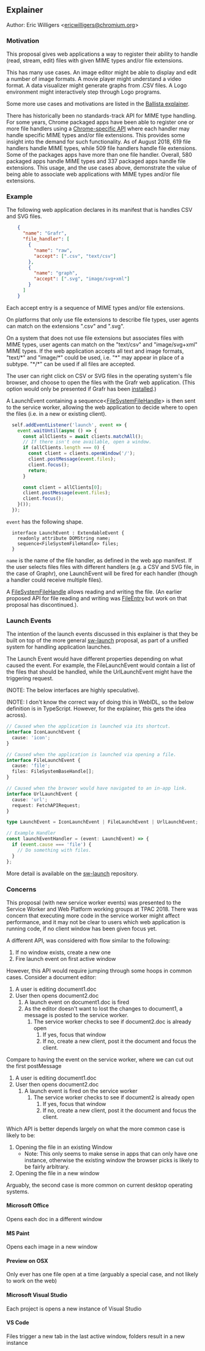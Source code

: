 ## Explainer

Author: Eric Willigers &lt;<ericwilligers@chromium.org>&gt;

### Motivation

This proposal gives web applications a way to register their ability to handle (read, stream, edit) files with given MIME types and/or file extensions.

This has many use cases. An image editor might be able to display and edit a number of image formats. A movie player might understand a video format. A data visualizer might generate graphs from .CSV files. A Logo environment might interactively step through Logo programs.

Some more use cases and motivations are listed in the [Ballista explainer](https://github.com/chromium/ballista/blob/master/docs/explainer.md).

There has historically been no standards-track API for MIME type handling. For some years, Chrome packaged apps have been able to register one or more file handlers using a [Chrome-specific API](https://developer.chrome.com/apps/manifest/file_handlers) where each handler may handle specific MIME types and/or file extensions. This provides some insight into the demand for such functionality. As of August 2018, 619 file handlers handle MIME types, while 509 file handlers handle file extensions. Some of the packages apps have more than one file handler. Overall, 580 packaged apps handle MIME types and 337 packaged apps handle file extensions. This usage, and the use cases above, demonstrate the value of being able to associate web applications with MIME types and/or file extensions.

### Example

The following web application declares in its manifest that is handles CSV and SVG files.

```json
    {
      "name": "Grafr",
      "file_handler": [
        {
          "name": "raw",
          "accept": [".csv", "text/csv"]
        },
        {
          "name": "graph",
          "accept": [".svg", "image/svg+xml"]
        }
      ]
    }
```

Each accept entry is a sequence of MIME types and/or file extensions.

On platforms that only use file extensions to describe file types, user agents can match on the extensions ".csv" and ".svg".

On a system that does not use file extensions but associates files with MIME types, user agents can match on the "text/csv" and "image/svg+xml" MIME types. If the web application accepts all text and image formats, "text/\*" and "image/\*" could be used, i.e. "\*" may appear in place of a subtype. "\*/\*" can be used if all files are accepted.

The user can right click on CSV or SVG files in the operating system's file browser, and choose to open the files with the Grafr web application. (This option would only be presented if Grafr has been [installed](https://w3c.github.io/manifest/#installable-web-applications).)

A LaunchEvent containing a sequence<[FileSystemFileHandle](https://github.com/WICG/writable-files/blob/master/EXPLAINER.md)> is then sent to the service worker, allowing the web application to decide where to open the files (i.e. in a new or existing client).

```js
  self.addEventListener('launch', event => {
    event.waitUntil(async () => {
      const allClients = await clients.matchAll();
      // If there isn't one available, open a window.
      if (allClients.length === 0) {
        const client = clients.openWindow('/');
        client.postMessage(event.files);
        client.focus();
        return;
      }

      const client = allClients[0];
      client.postMessage(event.files);
      client.focus();
    }());
  });
```

`event` has the following shape.

```webidl
  interface LaunchEvent : ExtendableEvent {
    readonly attribute DOMString name;
    sequence<FileSystemFileHandle> files;
  }
```

`name` is the name of the file handler, as defined in the web app manifest. If the user selects files files with different handlers (e.g. a CSV and SVG file, in the case of Graphr), one LaunchEvent will be fired for each handler (though a handler could receive multiple files).


A [FileSystemFileHandle](https://github.com/WICG/writable-files/blob/master/EXPLAINER.md) allows reading and writing the file. (An earlier proposed API for file reading and writing was [FileEntry](https://www.w3.org/TR/2012/WD-file-system-api-20120417/#the-fileentry-interface) but work on that proposal has discontinued.).

### Launch Events

The intention of the launch events discussed in this explainer is that they be built on top of the more general [sw-launch](https://github.com/WICG/sw-launch/blob/master/explainer.md) proposal, as part of a unified system for handling application launches.

The Launch Event would have different properties depending on what caused the event. For example, the FileLaunchEvent would contain a list of the files that should be handled, while the UrlLaunchEvent might have the triggering request.

(NOTE: The below interfaces are highly speculative).

(NOTE: I don't know the correct way of doing this in WebIDL, so the below definition is in TypeScript. However, for the explainer, this gets the idea across).

```ts
// Caused when the application is launched via its shortcut.
interface IconLaunchEvent {
  cause: 'icon';
}

// Caused when the application is launched via opening a file.
interface FileLaunchEvent {
  cause: 'file';
  files: FileSystemBaseHandle[];
}

// Caused when the browser would have navigated to an in-app link.
interface UrlLaunchEvent {
  cause: 'url';
  request: FetchAPIRequest;
}

type LaunchEvent = IconLaunchEvent | FileLaunchEvent | UrlLaunchEvent;

// Example Handler
const launchEventHandler = (event: LaunchEvent) => {
  if (event.cause === 'file') {
    // Do something with files.
  }
};

```

More detail is available on the [sw-launch](https://github.com/WICG/sw-launch/blob/master/explainer.md) repository.

### Concerns

This proposal (with new service worker events) was presented to the Service Worker and Web Platform working groups at TPAC 2018. There was concern that executing more code in the service worker might affect performance, and it may not be clear to users which web application is running code, if no client window has been given focus yet.

A different API, was considered with flow similar to the following:
1. If no window exists, create a new one
2. Fire launch event on first active window

However, this API would require jumping through some hoops in common cases. Consider a document editor:
1. A user is editing document1.doc
2. User then opens document2.doc
   1. A launch event on document1.doc is fired
   2. As the editor doesn't want to lost the changes to document1, a message is posted to the service worker.
      1. The service worker checks to see if document2.doc is already open
         1. If yes, focus that window
         2. If no, create a new client, post it the document and focus the client.

Compare to having the event on the service worker, where we can cut out the first postMessage
1. A user is editing document1.doc
2. User then opens document2.doc
   1. A launch event is fired on the service worker
      1. The service worker checks to see if document2 is already open
         1. If yes, focus that window
         2. If no, create a new client, post it the document and focus the client.

Which API is better depends largely on what the more common case is likely to be:
1. Opening the file in an existing Window
   - Note: This only seems to make sense in apps that can only have one instance, otherwise the existing window the browser picks is likely to be fairly arbitrary.
2. Opening the file in a new window

Arguably, the second case is more common on current desktop operating systems. 
#### Microsoft Office
Opens each doc in a different window

#### MS Paint
Opens each image in a new window

#### Preview on OSX
Only ever has one file open at a time (arguably a special case, and not likely to work on the web)

#### Microsoft Visual Studio
Each project is opens a new instance of Visual Studio

#### VS Code
Files trigger a new tab in the last active window, folders result in a new instance
